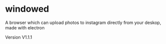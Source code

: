 # windowed
A browser which can upload photos to instagram directly from your deskop, made with electron

Version V1.1.1
